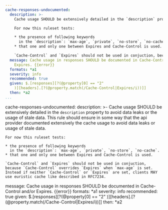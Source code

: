 ```yaml
---
cache-responses-undocumented:
  description: >-
    Cache usage SHOULD be extensively detailed in the `description` property to avoid data leaks or the usage of stale data. This rule should ensure in some way that the api provider documented extensively the cache usage to avoid data leaks or usage of stale data.

    For now this ruleset tests:

    * the presence of following keywords
      in the `description`: `max-age`, `private`, `no-store`, `no-cache`.
    * that one and only one between Expires and Cache-Control is used.

    `Cache-Control` and `Expires` should not be used in conjuction, because `Cache-Control` overrides `Expires` when `max-age` is set. Instead if neither `Cache-Control` or `Expires` are set, clients MAY use euristic cache like described in RFC7234.
  message: Cache usage in responses SHOULD be documented in Cache-Control and/or
    Expires. {{error}}
  formats: *a1
  severity: info
  recommended: true
  given: $.[responses][?(@property[0] == "2"
    )][headers].[?(@property.match(/Cache-Control|Expires/i))]]
  then: *a2    
...
```

cache-responses-undocumented:
  description: >-
    Cache usage SHOULD be extensively detailed in the `description` property to avoid data leaks or the usage of stale data. This rule should ensure in some way that the api provider documented extensively the cache usage to avoid data leaks or usage of stale data.

    For now this ruleset tests:

    * the presence of following keywords
      in the `description`: `max-age`, `private`, `no-store`, `no-cache`.
    * that one and only one between Expires and Cache-Control is used.

    `Cache-Control` and `Expires` should not be used in conjuction, because `Cache-Control` overrides `Expires` when `max-age` is set. Instead if neither `Cache-Control` or `Expires` are set, clients MAY use euristic cache like described in RFC7234.
  message: Cache usage in responses SHOULD be documented in Cache-Control and/or
    Expires. {{error}}
  formats: *a1
  severity: info
  recommended: true
  given: $.[responses][?(@property[0] == "2"
    )][headers].[?(@property.match(/Cache-Control|Expires/i))]]
  then: *a2 